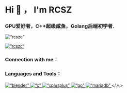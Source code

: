 <h1 align=“center”>Hi 👋 ， I'm RCSZ</h1><h3 align=“center”>GPU爱好者，C++超级咸鱼，Golang后端初学者.</h3><p align=“left”> <img src=“https://komarev.com/ghpvc/?username=rcszc&label=Profile%20views&color=0e75b6&style=flat” alt=“rcszc” /> </p>




<p align=“left”> <a href=“https://github.com/ryo-ma/github-profile-trophy”><img src=”https://github-profile-trophy.vercel.app/?username=rcszc“ alt=”rcszc“ /></a> </p><h3 align=”left“>Connection with me：</h3><p align=”left“></p><h3 align=”left“>Languages and Tools：</h3><p align=”left“>






<a href=“https://www.blender.org/” target=“_blank” rel=“noreferrer”> <img src=“https://download.blender.org/branding/community/blender_community_badge_white.svg” alt=“blender” width=“40” height=“40”/> </a> <a href=“https://www.cprogramming.com/” target=“_blank” rel=“noreferrer”> <img src=“https://raw.githubusercontent.com/devicons/devicon/master/icons/c/c-original.svg” alt=“c” width=“40” height=“40”/> </a> <a href=“https://www.w3schools.com/cpp/” target=“_blank” rel=“noreferrer”> <img src=“https://raw.githubusercontent.com/devicons/devicon/master/icons/cplusplus/cplusplus-original.svg” alt=“cplusplus” width=“40” height=“40”/> </a> <a href=“https://golang.org” target=“_blank” rel=“noreferrer”> <img src=“https://raw.githubusercontent.com/devicons/devicon/master/icons/go/go-original.svg” alt=“go” width=“40” height=“40”/> </a> <a href=“https://mariadb.org/” target=“_blank” rel=“noreferrer”> <img src=“https://www.vectorlogo.zone/logos/mariadb/mariadb-icon.svg” alt=“mariadb” width=“40” height=“40”/> </a> </人>
